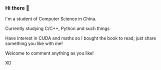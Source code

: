 ### Hi there 👋

I'm a student of Computer Science in China.

Currently studying C/C++, Python and such things

Have interest in CUDA and maths so I bought the book to read, just share something you like with me!

Welcome to comment anything as you like!

XD
<!--
**altship/altship** is a ✨ _special_ ✨ repository because its `README.md` (this file) appears on your GitHub profile.

Here are some ideas to get you started:

- 🔭 I’m currently working on ...
- 🌱 I’m currently learning ...
- 👯 I’m looking to collaborate on ...
- 🤔 I’m looking for help with ...
- 💬 Ask me about ...
- 📫 How to reach me: ...
- 😄 Pronouns: ...
- ⚡ Fun fact: ...
-->

